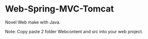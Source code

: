 # Web-Spring-MVC-Tomcat

Novel Web make with Java.

Note: Copy paste 2 folder Webcontent and src into your web project.
